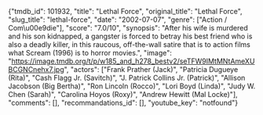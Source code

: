 {"tmdb_id": 101932, "title": "Lethal Force", "original_title": "Lethal Force", "slug_title": "lethal-force", "date": "2002-07-07", "genre": ["Action / Com\u00e9die"], "score": "7.0/10", "synopsis": "After his wife is murdered and his son kidnapped, a gangster is forced to betray his best friend who is also a deadly killer, in this raucous, off-the-wall satire that is to action films what Scream (1996) is to horror movies.", "image": "https://image.tmdb.org/t/p/w185_and_h278_bestv2/seTFW9IMtMNtAmeXUBCGNCnehx7.jpg", "actors": ["Frank Prather (Jack)", "Patricia Dugueye (Rita)", "Cash Flagg Jr. (Savitch)", "J. Patrick Collins Jr. (Patrick)", "Allison Jacobson (Big Bertha)", "Ron Lincoln (Rocco)", "Lori Boyd (Linda)", "Judy W. Chen (Sarah)", "Carolina Hoyos (Roxy)", "Andrew Hewitt (Mal Locke)"], "comments": [], "recommandations_id": [], "youtube_key": "notfound"}
